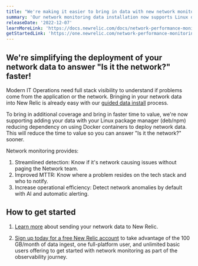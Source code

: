 ```yaml
---
title: "We're making it easier to bring in data with new network monitoring installation methods"
summary: 'Our network monitoring data installation now supports Linux deb/npm so you can begin detection of network issues faster'
releaseDate: '2022-12-07'
learnMoreLink: 'https://docs.newrelic.com/docs/network-performance-monitoring/setup-performance-monitoring/snmp-performance-monitoring/'
getStartedLink: 'https://one.newrelic.com/network-performance-monitoring'
---
```


## We're simplifying the deployment of your network data to answer "Is it the network?" faster!

Modern IT Operations need full stack visibility to understand if problems come from the application or the network. Bringing in your network data into New Relic is already easy with our [guided data install](https://docs.newrelic.com/docs/network-performance-monitoring/setup-performance-monitoring/snmp-performance-monitoring/) process.

To bring in additional coverage and bring in faster time to value, we're now supporting adding your data with your Linux package manager (deb/npm) reducing dependency on using Docker containers to deploy network data. This will reduce the time to value so you can answer "Is it the network?" sooner.

Network monitoring provides:

1. Streamlined detection: Know if it's network causing issues without paging the Network team.
2. Improved MTTR: Know where a problem resides on the tech stack and who to notify.
3. Increase operational efficiency: Detect network anomalies by default with AI and automatic alerting.

## How to get started

1. [Learn more](https://docs.newrelic.com/docs/network-performance-monitoring/setup-performance-monitoring/snmp-performance-monitoring) about sending your network data to New Relic.

2. [Sign up today for a free New Relic account](https://newrelic.com/signup) to take advantage of the 100 GB/month of data ingest, one full-platform user, and unlimited basic users offering to get started with network monitoring as part of the observability journey.






